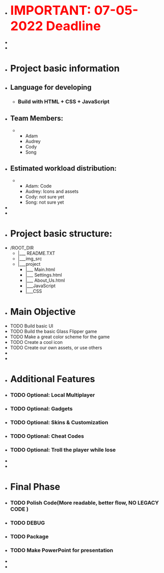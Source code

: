 - # <span style="color:red; font-size: 40px;">IMPORTANT: <b>07-05-2022 Deadline</b></span>
-
-
- # Project basic information
- ## Language for developing
	- ### Build with HTML + CSS + JavaScript
- ## Team Members:
	- + Adam
	  + Audrey
	  + Cody
	  + Song
- ## Estimated workload distribution:
	- + Adam: Code
	  + Audrey: Icons and assets
	  + Cody: not sure yet
	  + Song: not sure yet
-
-
- # Project basic structure:
- /ROOT_DIR
	- |___   README.TXT
	- |___img_src
	- |___project
		- |___   Main.html
		- |___   Settings.html
		- |___   About_Us.html
		- |___JavaScript
		- |___CSS
- # Main Objective
- TODO Build basic UI
- TODO Build the basic Glass Flipper game
- TODO Make a great color scheme for the game
- TODO Create a cool icon
- TODO Create our own assets, or use others
-
-
- # Additional Features
- ### TODO Optional: Local Multiplayer
- ### TODO Optional: Gadgets
- ### TODO Optional: Skins & Customization
- ### TODO Optional: Cheat Codes
- ### TODO Optional: Troll the player while lose
-
-
- # Final Phase
- ### TODO Polish Code(More readable, better flow, <b>NO LEGACY CODE</b> )
- ### TODO DEBUG
- ### TODO Package
- ### TODO Make PowerPoint for presentation
-
-